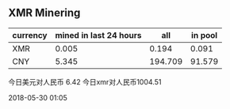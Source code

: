 ## XMR Minering

|currency|mined in last 24 hours|all|in pool|
|---|---|---|---|
|XMR|0.005|0.194|0.091|
|CNY|5.345|194.709|91.579|

今日美元对人民币 6.42	今日xmr对人民币1004.51


2018-05-30 01:05